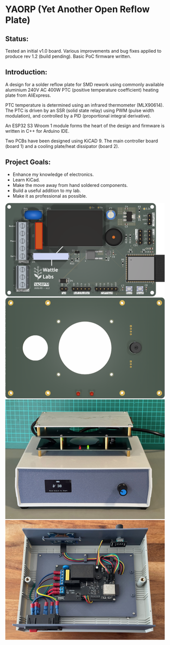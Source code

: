# YAORP (Yet Another Open Reflow Plate)

## Status:

Tested an initial v1.0 board. Various improvements and bug fixes applied to produce rev 1.2 (build pending). Basic PoC firmware written.

## Introduction:

A design for a solder reflow plate for SMD rework using commonly available aluminium 240V AC 400W PTC (positive temperature coefficient) heating plate from AliExpress.

PTC temperature is determined using an infrared thermometer (MLX90614). The PTC is driven by an SSR (solid state relay) using PWM (pulse width modulation), and controlled by a PID (proportional integral derivative).

An ESP32 S3 Wroom 1 module forms the heart of the design and firmware is written in C++ for Arduino IDE. 

Two PCBs have been designed using KiCAD 9. The main controller board (board 1) and a cooling plate/heat dissipator (board 2).

## Project Goals:

- Enhance my knowledge of electronics. 
- Learn KiCad.
- Make the move away from hand soldered components.
- Build a useful addition to my lab.
- Make it as professional as possible.

![Prototype](Board1/Images/pcb.png)
![Prototype](Board2/Images/pcb.png)
![Prototype](Board1/Images/prototype_assembled.jpg)
![Prototype](Board1/Images/prototype_inside.jpg)